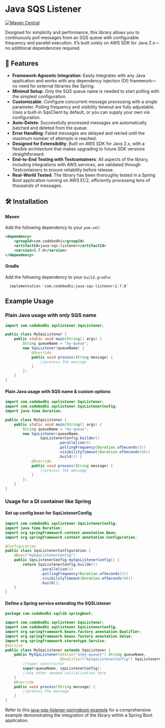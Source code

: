 # Java SQS Listener 
[![Maven Central](https://img.shields.io/maven-central/v/com.codebodhi/java-sqs-listener.svg?label=Maven%20Central)](https://search.maven.org/artifact/com.codebodhi/java-sqs-listener)

Designed for simplicity and performance, this library allows you to continuously poll messages from an SQS queue with configurable frequency and parallel execution. It’s built solely on AWS SDK for Java 2.x—no additional dependencies required.

## 🚀 Features

- **Framework-Agnostic Integration**: Easily integrates with any Java application and works with any dependency injection (DI) framework—no need for external libraries like Spring.
- **Minimal Setup**: Only the SQS queue name is needed to start polling with the simplest configuration.
- **Customizable**: Configure concurrent message processing with a single parameter. Polling frequency and visibility timeout are fully adjustable. Uses a built-in SqsClient by default, or you can supply your own via configuration.
- **Auto-Delete**: Successfully processed messages are automatically batched and deleted from the queue.
- **Error Handling**: Failed messages are delayed and retried until the maximum number of attempts is reached.
- **Designed for Extensibility**: Built on AWS SDK for Java 2.x, with a flexible architecture that makes upgrading to future SDK versions straightforward.
- **End-to-End Testing with Testcontainers**: All aspects of the library, including integrations with AWS services, are validated through Testcontainers to ensure reliability before release.
- **Real-World Tested**: The library has been thoroughly tested in a Spring Boot application running on AWS EC2, efficiently processing tens of thousands of messages.

## 🛠 Installation

#### Maven
Add the following dependency to your `pom.xml`:

```xml
<dependency>
    <groupId>com.codebodhi</groupId>
    <artifactId>java-sqs-listener</artifactId>
    <version>2.7.0</version>
</dependency>
```

#### Gradle
Add the following dependency to your `build.gradle`:
```
  implementation 'com.codebodhi:java-sqs-listener:2.7.0'
```

## Example Usage

### Plain Java usage with only SQS name
````Java
import com.codebodhi.sqslistener.SqsListener;

public class MySqsListener {
    public static void main(String[] args) {
        String queueName = "my-queue";
        new SqsListener(queueName) {
            @Override
            public void process(String message) {
                //process the message
            }
        };
    }
}
````

#### Plain Java usage with SQS name & custom options
````Java
import com.codebodhi.sqslistener.SqsListener;
import com.codebodhi.sqslistener.SqsListenerConfig;
import java.time.Duration;

public class MySqsListener {
    public static void main(String[] args) {
        String queueName = "my-queue";
        new SqsListener(queueName,
                SqsListenerConfig.builder()
                        .parallelism(5)
                        .pollingFrequency(Duration.ofSeconds(5))
                        .visibilityTimeout(Duration.ofSeconds(60))
                        .build()) {
            @Override
            public void process(String message) {
                //process the message
            }
        };
    }
}
````

### Usage for a DI container like Spring 
#### Set up config bean for SqsListenerConfig 
````Java
import com.codebodhi.sqslistener.SqsListenerConfig;
import java.time.Duration;
import org.springframework.context.annotation.Bean;
import org.springframework.context.annotation.Configuration;

@Configuration
public class SqsListenerConfiguration {
    @Bean("mySqsListenerConfig")
    public SqsListenerConfig mySqsListenerConfig() {
        return SqsListenerConfig.builder()
                .parallelism(5)
                .pollingFrequency(Duration.ofSeconds(5))
                .visibilityTimeout(Duration.ofSeconds(60))
                .build();
    }
}
````
#### Define a Spring service extending the SQSListener 
````Java
package com.codebodhi.sqslib.springboot;

import com.codebodhi.sqslistener.SqsListener;
import com.codebodhi.sqslistener.SqsListenerConfig;
import org.springframework.beans.factory.annotation.Qualifier;
import org.springframework.beans.factory.annotation.Value;
import org.springframework.stereotype.Service;
@Service
public class MySqsListener extends SqsListener {
    public MySqsListener(@Value("${my-queue}") String queueName,
                         @Qualifier("mySqsListenerConfig") SqsListenerConfig sqsListenerConfig) {
        //super constructor
        super(queueName, sqsListenerConfig);
        //any other needed initialization here
    }
    @Override
    public void process(String message) {
        //process the message
    }
}
````

Refer to this [java-sqs-listener-springboot-example](https://github.com/codebodhi/java-sqs-listener-springboot-example) for a comprehensive example demonstrating the integration of the library within a Spring Boot application. 